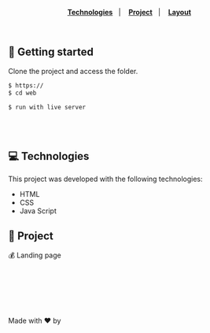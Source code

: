 <br></br>

<p align="center">
  <a href="#-Technologies"><b>Technologies</b></a>&nbsp;&nbsp;&nbsp;|&nbsp;&nbsp;&nbsp;
  <a href="#-Project"><b>Project</b></a>&nbsp;&nbsp;&nbsp;|&nbsp;&nbsp;&nbsp;
  <a href="#-Layout"><b>Layout</b></a>&nbsp;&nbsp;&nbsp;
</p>

<br>

## 🚀 Getting started

Clone the project and access the folder.

```bash
$ https://
$ cd web

$ run with live server

```

<br></br>

## 💻 Technologies

This project was developed with the following technologies:

- HTML
- CSS
- Java Script


## 📄 Project
💰 Landing page

<br></br>


<br></br>

Made with ♥ by  <br></br>

